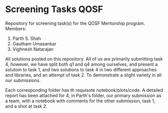 # Screening Tasks QOSF
Repository for screening task(s) for the QOSF Mentorship program.
Members:
1. Parth S. Shah
2. Gautham Umasankar
3. Vighnesh Natarajan

All solutions posted on this repository. All of us are primarily submitting task 4, however, we have split both q1 and q4 among ourselves, and present a solutoin to task 1, and two solutions to task 4 in two different approaches and libraries, and an attempt of task 2. To demonstrate a slight variety in all our submissions.

Each corresponding folder has th requisote notebook/plots/code. A detailed report has been attached for 4, in Parth's folder, our primary submission as a team, with a notebook with comments for the other submission, task 1, and a shot at task 2.

